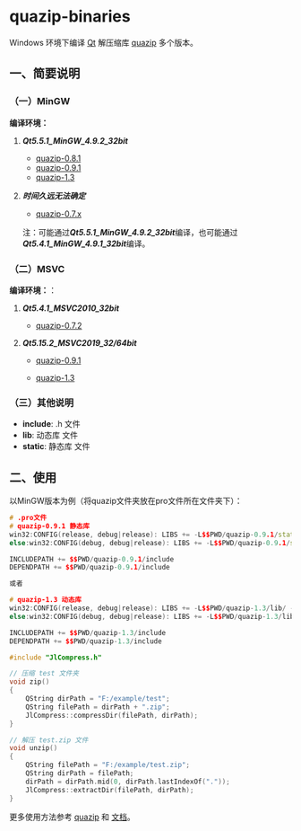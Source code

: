 # quazip-binaries
Windows 环境下编译 [Qt](https://www.qt.io/) 解压缩库 [quazip](https://github.com/stachenov/quazip) 多个版本。

## 一、简要说明

### （一）MinGW

**编译环境：**

1. ***Qt5.5.1_MinGW_4.9.2_32bit***

   - [quazip-0.8.1](https://github.com/snolkmg/quazip-binaries/tree/main/mingw/quazip-0.8.1)
   - [quazip-0.9.1](https://github.com/snolkmg/quazip-binaries/tree/main/mingw/quazip-0.9.1)
   - [quazip-1.3](https://github.com/snolkmg/quazip-binaries/tree/main/mingw/quazip-1.3) 

1. ***时间久远无法确定***

   - [quazip-0.7.x](https://github.com/snolkmg/quazip-binaries/tree/main/mingw/quazip-0.7.%EF%BC%9F)

   注：可能通过***Qt5.5.1_MinGW_4.9.2_32bit***编译，也可能通过***Qt5.4.1_MinGW_4.9.1_32bit***编译。

### （二）MSVC

**编译环境：**：

1. ***Qt5.4.1_MSVC2010_32bit***
   - [quazip-0.7.2](https://github.com/snolkmg/quazip-binaries/tree/main/msvc/quazip-0.7.2)

2. ***Qt5.15.2_MSVC2019_32/64bit***
   - [quazip-0.9.1](https://github.com/snolkmg/quazip-binaries/tree/main/msvc/quazip-0.9.1)

   - [quazip-1.3](https://github.com/snolkmg/quazip-binaries/tree/main/msvc/quazip-1.3)

### （三）其他说明

- **include**: .h 文件
- **lib**: 动态库 文件
- **static**: 静态库 文件

## 二、使用

以MinGW版本为例（将quazip文件夹放在pro文件所在文件夹下）：

```cpp
# .pro文件
# quazip-0.9.1 静态库
win32:CONFIG(release, debug|release): LIBS += -L$$PWD/quazip-0.9.1/static/ -lquazip
else:win32:CONFIG(debug, debug|release): LIBS += -L$$PWD/quazip-0.9.1/static/ -lquazipd

INCLUDEPATH += $$PWD/quazip-0.9.1/include
DEPENDPATH += $$PWD/quazip-0.9.1/include

或者

# quazip-1.3 动态库
win32:CONFIG(release, debug|release): LIBS += -L$$PWD/quazip-1.3/lib/ -llibquazip1-qt5
else:win32:CONFIG(debug, debug|release): LIBS += -L$$PWD/quazip-1.3/lib/ -llibquazip1-qt5d

INCLUDEPATH += $$PWD/quazip-1.3/include
DEPENDPATH += $$PWD/quazip-1.3/include
```

```cpp
#include "JlCompress.h"

// 压缩 test 文件夹
void zip()
{
    QString dirPath = "F:/example/test";
    QString filePath = dirPath + ".zip";
    JlCompress::compressDir(filePath, dirPath);
}

// 解压 test.zip 文件
void unzip()
{
    QString filePath = "F:/example/test.zip";
    QString dirPath = filePath;
    dirPath = dirPath.mid(0, dirPath.lastIndexOf("."));
    JlCompress::extractDir(filePath, dirPath);
}

```

更多使用方法参考 [quazip](https://github.com/stachenov/quazip) 和 [文档](https://stachenov.github.io/quazip/)。

